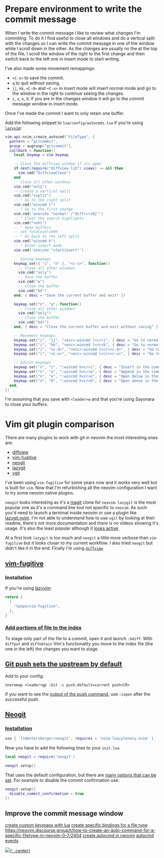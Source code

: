 # Prepare environment to write the commit message

When I write the commit message I like to review what changes I'm commiting. To
do it I find useful to close all windows and do a vertical split with the
changes so I can write the commit message in one of the window while I scroll
down in the other. As the changes are usually no the at the top of the file,
I scroll the window of the right to the first change and then switch back to the
left one in insert mode to start writing.

I've also made some movement remappings:

* `<C-s>` to save the commit.
* `q` to quit without saving.
* `jj`, `kk`, `<C-d>` and `<C-u>` in insert mode will insert normal mode and go
    to the window in the right to continue seeing the changes.
* `i`, `a`, `o`, `O`: if you are in the changes window it will go to the commit message window
    in insert mode.

Once I've made the commit I want to only retain one buffer.

Add the following snippet to `lua/config/autocmds.lua` if you're using [`lazyvim`](lazyvim.md):

```lua
vim.api.nvim_create_autocmd("FileType", {
  pattern = "gitcommit",
  group = augroup("gitcommit"),
  callback = function()
    local keymap = vim.keymap

    -- Close the diffview window if its open
    if next(require("diffview.lib").views) ~= nil then
      vim.cmd("DiffviewClose")
    end
    -- Close all other windows
    vim.cmd("only")
    -- Create a vertical nplit
    vim.cmd("vsplit")
    -- " Go to the right split
    vim.cmd("wincmd l")
    -- " Go to the first change
    vim.cmd('execute "normal! /^diff<cr>8j"')
    -- " Clear the search highlights
    vim.cmd("nohl")
    -- " Open buffers
    -- set foldlevel=999
    -- " Go back to the left split
    vim.cmd("wincmd h")
    -- " Enter insert mode
    vim.cmd('execute "startinsert"')

    -- Saving keymaps
    keymap.set({ "i", "n" }, "<c-s>", function()
      -- Close all other windows
      vim.cmd("only")
      -- Save the buffer
      vim.cmd("w")
      -- Close the buffer
      vim.cmd("bd")
    end, { desc = "Save the current buffer and exit" })

    keymap.set("n", "q", function()
      -- Close all other windows
      vim.cmd("only")
      -- Close the buffer
      vim.cmd("bd!")
    end, { desc = "Close the current buffer and exit without saving" })

    -- Movement keymaps
    keymap.set("i", "jj", "<esc>:wincmd l<cr>j", { desc = "Go to normal, changes window and down" })
    keymap.set("i", "kk", "<esc>:wincmd l<cr>k", { desc = "Go to normal, changes window and up" })
    keymap.set("i", "<c-d>", "<esc>:wincmd l<cr><c-d>", { desc = "Go to normal, changes window and down a bunch" })
    keymap.set("i", "<c-u>", "<esc>:wincmd l<cr><c-u>", { desc = "Go to normal, changes window and up a bunch" })

    -- Editor keymaps
    keymap.set("n", "i", ":wincmd h<cr>i", { desc = "Insert in the commit message window" })
    keymap.set("n", "a", ":wincmd h<cr>a", { desc = "Append in the commit message window" })
    keymap.set("n", "o", ":wincmd h<cr>o", { desc = "Open below in the commit message window" })
    keymap.set("n", "O", ":wincmd h<cr>O", { desc = "Open above in the commit message window" })
  end,
})
```

I'm assuming that you save with `<leader>w` and that you're using Sayonara to
close your buffers.

# Vim git plugin comparison

There are many plugins to work with git in neovim the most interesting ones are:

* [diffview](diffview.md)
* [vim-fugitive](https://github.com/tpope/vim-fugitive)
* [neogit](#neogit)
* [lazygit](https://github.com/jesseduffield/lazygit)
* [vgit](https://github.com/tanvirtin/vgit.nvim)

I've been using `vim-fugitive` for some years now and it works very well but is built for `vim`. Now that I'm refurbishing all the neovim configuration I want to try some neovim native plugins.

`neogit` looks interesting as it's a [magit](https://magit.vc/) clone for `neovim`. `lazygit` is the most popular one as it's a command line tool not specific to `neovim`. As such you'd need to launch a terminal inside neovim or use a plugin like [lazygit.nvim](https://github.com/kdheepak/lazygit.nvim). I'm not able to understand how to use `vgit` by looking at their readme, there's not more documentation and there is no videos showing it's usage. It's also the least popular although it [looks active](https://github.com/tanvirtin/vgit.nvim/pulse).

At a first look `lazygit` is too much and `neogit` a little more verbose than `vim-fugitive` but it looks closer to my current workflow. I also tried `neogit` but didn't like it in the end. Finally I'm using [`diffview`](diffview.md)

## [vim-fugitive](https://github.com/tpope/vim-fugitive)

### Installation

If you're using [lazyvim](lazyvim.md):
```lua
return {
  {
    "tpope/vim-fugitive",
  },
}
```
### [Add portions of file to the index](http://vimcasts.org/episodes/fugitive-vim-working-with-the-git-index/)

To stage only part of the file to a commit, open it and launch `:Gdiff`. With
`diffput` and `diffobtain` Vim's functionality you move to the index file (the
one in the left) the changes you want to stage.

## [Git push sets the upstream by default](https://github.com/tpope/vim-fugitive/issues/1272)

Add to your config:

```vim
nnoremap <leader>gp :Git -c push.default=current push<CR>
```

If you want to see the [output of the push
command](https://github.com/tpope/vim-fugitive/issues/951), use `:copen` after
the successful push.


## [Neogit](https://github.com/Neogit/neogit)

### [Installation](https://github.com/TimUntersberger/neogit#installation)

```lua
use { 'TimUntersberger/neogit', requires = 'nvim-lua/plenary.nvim' }
```

Now you have to add the following lines to your `init.lua`

```lua
local neogit = require('neogit')

neogit.setup()
```

That uses the default configuration, but there are [many options that can be set](https://github.com/TimUntersberger/neogit#configuration). For example to disable the commit confirmation use:

```lua
neogit.setup({
  disable_commit_confirmation = true
})
```

## Improve the commit message window

[create custom keymaps with lua](https://blog.devgenius.io/create-custom-keymaps-in-neovim-with-lua-d1167de0f2c2)
[create specific bindings for a file type](https://stackoverflow.com/questions/72984648/neovim-lua-how-to-use-different-mappings-depending-on-file-type)
https://neovim.discourse.group/t/how-to-create-an-auto-command-for-a-specific-filetype-in-neovim-0-7/2404
[create autocmd in neovim](https://alpha2phi.medium.com/neovim-for-beginners-lua-autocmd-and-keymap-functions-3bdfe0bebe42)
[autocmd events](https://neovim.io/doc/user/autocmd.html#autocmd-events)


[![](not-by-ai.svg){: .center}](https://notbyai.fyi)
